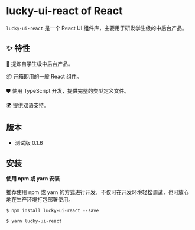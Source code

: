 # lucky-ui-react of React

`lucky-ui-react` 是一个 React UI 组件库，主要用于研发学生级的中后台产品。

## ✨ 特性

🌈 提炼自学生级中后台产品。

📦 开箱即用的一般 React 组件。

🛡 使用 TypeScript 开发，提供完整的类型定义文件。

🌍 提供双语支持。

## 版本

- 测试版 0.1.6

## 安装

**使用 npm 或 yarn 安装**
<br />
<br />
推荐使用 npm 或 yarn 的方式进行开发，不仅可在开发环境轻松调试，也可放心地在生产环境打包部署使用。

```shell
$ npm install lucky-ui-react --save
```

```shell
$ yarn lucky-ui-react
```
